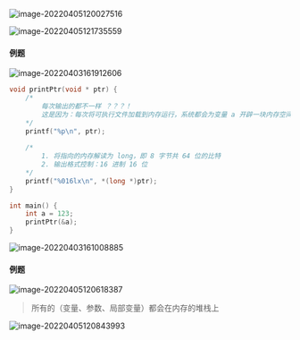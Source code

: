 ![image-20220405120027516](https://aliyun-oss-lpj.oss-cn-qingdao.aliyuncs.com/images/by-picgo/image-20220405120027516.png)

![image-20220405121735559](https://aliyun-oss-lpj.oss-cn-qingdao.aliyuncs.com/images/by-picgo/image-20220405121735559.png)

#### 例题

![image-20220403161912606](https://aliyun-oss-lpj.oss-cn-qingdao.aliyuncs.com/images/by-picgo/image-20220403161912606.png)

```c
void printPtr(void * ptr) {
	/*
		每次输出的都不一样 ？？？！
		这是因为：每次将可执行文件加载到内存运行，系统都会为变量 a 开辟一块内存空间
	*/
	printf("%p\n", ptr);
	
	/*
		1. 将指向的内存解读为 long，即 8 字节共 64 位的比特
		2. 输出格式控制：16 进制 16 位
	*/
	printf("%016lx\n", *(long *)ptr);
}

int main() {
	int a = 123;
	printPtr(&a);
}
```

![image-20220403161008885](https://aliyun-oss-lpj.oss-cn-qingdao.aliyuncs.com/images/by-picgo/image-20220403161008885.png)

#### 例题

![image-20220405120618387](https://aliyun-oss-lpj.oss-cn-qingdao.aliyuncs.com/images/by-picgo/image-20220405120618387.png)

> 所有的（变量、参数、局部变量）都会在内存的堆栈上

![image-20220405120843993](https://aliyun-oss-lpj.oss-cn-qingdao.aliyuncs.com/images/by-picgo/image-20220405120843993.png)
